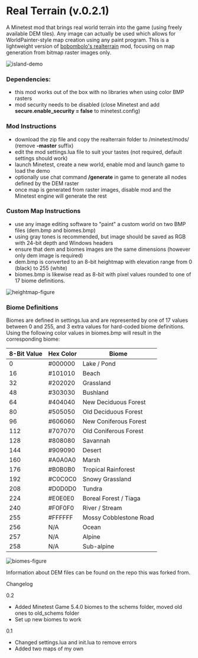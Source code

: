 # Real Terrain (v.0.2.1)
A Minetest mod that brings real world terrain into the game (using freely available DEM tiles). Any image can actually be used which allows for WorldPainter-style map creation using any paint program. This is a lightweight version of [bobombolo's realterrain](https://github.com/bobombolo/realterrain) mod, focusing on map generation from bitmap raster images only. 

![island-demo](https://user-images.githubusercontent.com/7158003/99186052-9b54e600-2788-11eb-8a8d-07e635942855.jpg)

### Dependencies:
- this mod works out of the box with no libraries when using color BMP rasters
- mod security needs to be disabled (close Minetest and add **secure.enable_security = false** to minetest.config)

### Mod Instructions
- download the zip file and copy the realterrain folder to /minetest/mods/ (remove **-master** suffix)
- edit the mod settings.lua file to suit your tastes (not required, default settings should work)
- launch Minetest, create a new world, enable mod and launch game to load the demo
- optionally use chat command **/generate** in game to generate all nodes defined by the DEM raster
- once map is generated from raster images, disable mod and the Minetest engine will generate the rest

### Custom Map Instructions
- use any image editing software to "paint" a custom world on two BMP files (dem.bmp and biomes.bmp)
- using gray tones is recommended, but image should be saved as RGB with 24-bit depth and Windows headers
- ensure that dem and biomes images are the same dimensions (however only dem image is required)
- dem.bmp is converted to an 8-bit heightmap with elevation range from 0 (black) to 255 (white)
- biomes.bmp is likewise read as 8-bit with pixel values rounded to one of 17 biome definitions.

![heightmap-figure](https://user-images.githubusercontent.com/7158003/95472234-5b465a80-09b5-11eb-8bbe-d0ea1f79dc14.png)
 
### Biome Definitions

Biomes are defined in settings.lua and are represented by one of 17 values between 0 and 255, and 3 extra values for hard-coded biome definitions. Using the following color values in biomes.bmp will result in the corresponding biome:

8-Bit Value | Hex Color | Biome
| ------    | ------    | ------
| 0         | #000000   | Lake / Pond
| 16        | #101010   | Beach
| 32        | #202020   | Grassland
| 48        | #303030   | Bushland
| 64        | #404040   | New Deciduous Forest
| 80        | #505050   | Old Deciduous Forest
| 96        | #606060   | New Coniferous Forest
| 112       | #707070   | Old Coniferous Forest
| 128       | #808080   | Savannah
| 144       | #909090   | Desert
| 160       | #A0A0A0   | Marsh
| 176       | #B0B0B0   | Tropical Rainforest
| 192       | #C0C0C0   | Snowy Grassland
| 208       | #D0D0D0   | Tundra
| 224       | #E0E0E0   | Boreal Forest / Tiaga
| 240       | #F0F0F0   | River / Stream
| 255       | #FFFFFF   | Mossy Cobblestone Road
| 256       | N/A       | Ocean
| 257       | N/A       | Alpine
| 258       | N/A       | Sub-alpine

![biomes-figure](https://user-images.githubusercontent.com/7158003/98916253-e612fb80-2505-11eb-985a-0ae59e677134.jpg)

Information about DEM files can be found on the repo this was forked from.

Changelog

0.2
- Added Minetest Game 5.4.0 biomes to the schems folder, moved old ones to old_schems folder
- Set up new biomes to work

0.1
- Changed settings.lua and init.lua to remove errors
- Added two maps of my own
